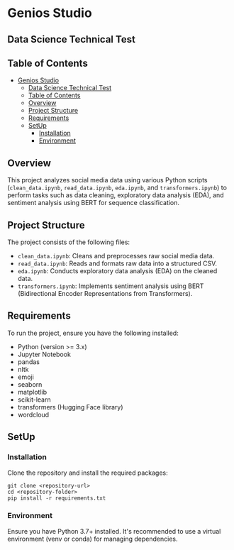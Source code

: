 # Genios Studio
## Data Science Technical Test

## Table of Contents

- [Genios Studio](#genios-studio)
  - [Data Science Technical Test](#data-science-technical-test)
  - [Table of Contents](#table-of-contents)
  - [Overview](#overview)
  - [Project Structure](#project-structure)
  - [Requirements](#requirements)
  - [SetUp](#setup)
    - [Installation](#installation)
    - [Environment](#environment)

## Overview

This project analyzes social media data using various Python scripts (`clean_data.ipynb`, `read_data.ipynb`, `eda.ipynb`, and `transformers.ipynb`) to perform tasks such as data cleaning, exploratory data analysis (EDA), and sentiment analysis using BERT for sequence classification.

## Project Structure

The project consists of the following files:

- `clean_data.ipynb`: Cleans and preprocesses raw social media data.
- `read_data.ipynb`: Reads and formats raw data into a structured CSV.
- `eda.ipynb`: Conducts exploratory data analysis (EDA) on the cleaned data.
- `transformers.ipynb`: Implements sentiment analysis using BERT (Bidirectional Encoder Representations from Transformers).

## Requirements

To run the project, ensure you have the following installed:

- Python (version >= 3.x)
- Jupyter Notebook
- pandas
- nltk
- emoji
- seaborn
- matplotlib
- scikit-learn
- transformers (Hugging Face library)
- wordcloud


## SetUp
### Installation
Clone the repository and install the required packages:

```
git clone <repository-url>
cd <repository-folder>
pip install -r requirements.txt
```
### Environment

Ensure you have Python 3.7+ installed. It's recommended to use a virtual environment (venv or conda) for managing dependencies.